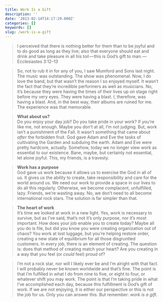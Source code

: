 ```yaml
---
title: Work Is a Gift
description: ''
date: '2013-02-14T14:17:29.000Z'
categories: []
keywords: []
slug: /work-is-a-gift
---
```


> I perceived that there is nothing better for them than to be joyful and to do good as long as they live; also that everyone should eat and drink and take pleasure in all his toil — this is God’s gift to man. — Ecclesiastes 3:12–13

> So, not to rub it in for any of you, I saw Mumford and Sons last night. The music was outstanding. The show was phenomenal. Now, I do love the band, but that wasn’t the reason I so enjoyed myself. It wasn’t the fact that they’re incredible performers as well as musicians. No, it’s because they were having the times of their lives up on stage right before my very eyes. They were having a blast. _I_, therefore, was having a blast. And, in the best way, their albums are ruined for me. The experience was that memorable.

> **What about us?**  
> Do you enjoy your day job? Do you take pride in your work? If you’re like me, not enough. Maybe you don’t at all, I’m not judging. But, work isn’t a punishment of the Fall. It wasn’t something that came about _after_ the forbidden fruit. God gave Adam and Eve the tasks of cultivating the Garden and subduing the earth. Adam and Eve were pretty hardcore, actually. Somehow, today we no longer view work as essential to our existence. Bane, maybe, but certainly not essential, let alone joyful. This, my friends, is a travesty.

> **Work has a purpose**  
> God gave us work because it allows us to exercise the God in all of us. It gives us the ability to create, take responsibility and care for the world around us. We need our work to provide a space in our lives to do all this regularly. Otherwise, we become complacent, unfulfilled, lazy. Friends, we’re wasting away. No, we don’t need to all become international rock stars. The solution is far simpler than that.

> **The heart of work**  
> It’s time we looked at work in a new light. Yes, work is necessary to survive, but as I’ve said, that’s not it’s only purpose, nor it’s most important. How does your job enable you to create today? Maybe all you do is file, but did you know you were creating organization out of chaos? You work at lost luggage, but you’re helping restore order, creating a new state of equilibrium for all those disgruntled customers. In every job, there is an element of creating. The question is: does that method of creating match your heart? Are you creating in a way that you feel (or _could_ feel) proud of?

> I’m not a rock star, nor will I likely ever be and I’m alright with that fact. I will probably never be known worldwide and that’s fine. The point is that I’m fulfilled in what I do from nine to five, or eight to four, or whatever shift you may work. The point is that I’m taking pride in what I’ve accomplished each day, because this fulfillment is God’s gift of work. If we are not enjoying, it is either our perspective or this is not the job for us. Only you can answer this. But remember: _work is a gift_.